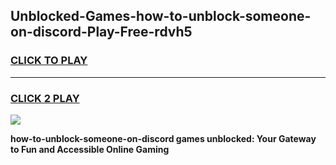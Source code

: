 
## Unblocked-Games-how-to-unblock-someone-on-discord-Play-Free-rdvh5
<h3>
<a href="https://premium76.site?title=how-to-unblock-someone-on-discord&ref=21A">CLICK TO PLAY</a></h3>
<hr>

<h3>
<a href="https://premium76.site?title=how-to-unblock-someone-on-discord&ref=21A">CLICK 2 PLAY</a>
  
</h3>

<a href="https://premium76.site?title=how-to-unblock-someone-on-discord&ref=21A"><img src="https://clearcache.store/games.png"></a>


**how-to-unblock-someone-on-discord games unblocked: Your Gateway to Fun and Accessible Online Gaming**

